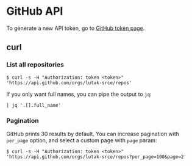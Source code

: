 # GitHub API

To generate a new API token, go to [GitHub token page](https://github.com/settings/tokens).

## curl

### List all repositories

```
$ curl -s -H "Authorization: token <token>" 'https://api.github.com/orgs/lutak-srce/repos'
```

If you only want full names, you can pipe the output to `jq`:

```
| jq '.[].full_name'
```

### Pagination

GitHub prints 30 results by default. You can increase pagination with `per_page` option,
and select a custom page with `page` param:

```
$ curl -s -H "Authorization: token <token>" 'https://api.github.com/orgs/lutak-srce/repos?per_page=100&page=2'
```
